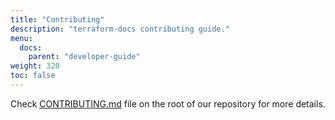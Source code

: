 ```yaml
---
title: "Contributing"
description: "terraform-docs contributing guide."
menu:
  docs:
    parent: "developer-guide"
weight: 320
toc: false
---
```


Check [CONTRIBUTING.md](https://git.io/JtEzg) file on the root of our repository
for more details.
